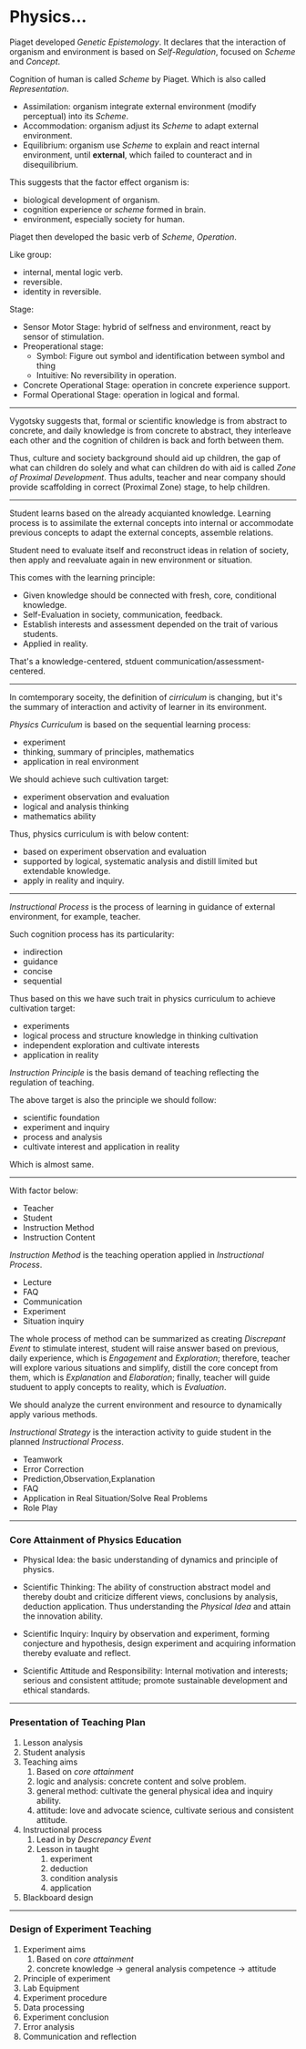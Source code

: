 # Physics...

Piaget developed _Genetic Epistemology_. It declares that the interaction of organism and environment is based on _Self-Regulation_, focused on _Scheme_ and _Concept_.

Cognition of human is called _Scheme_ by Piaget. Which is also called _Representation_.

- Assimilation: organism integrate external environment (modify perceptual) into its _Scheme_.
- Accommodation: organism adjust its _Scheme_ to adapt external environment.
- Equilibrium: organism use _Scheme_ to explain and react internal environment, until **external**, which failed to counteract and in disequilibrium.

This suggests that the factor effect organism is:

- biological development of organism.
- cognition experience or _scheme_ formed in brain.
- environment, especially society for human.

Piaget then developed the basic verb of _Scheme_, _Operation_.

Like group:
- internal, mental logic verb.
- reversible.
- identity in reversible.

Stage:

- Sensor Motor Stage: hybrid of selfness and environment, react by sensor of stimulation. 
- Preoperational stage: 
  - Symbol: Figure out symbol and identification between symbol and thing
  - Intuitive: No reversibility in operation.
- Concrete Operational Stage: operation in concrete experience support.
- Formal Operational Stage: operation in logical and formal.

---

Vygotsky suggests that, formal or scientific knowledge is from abstract to concrete, and daily knowledge is from concrete to abstract, they interleave each other and the cognition of children is back and forth between them.

Thus, culture and society background should aid up children, the gap of what can children do solely and what can children do with aid is called _Zone of Proximal Development_. Thus adults, teacher and near company should provide scaffolding in correct (Proximal Zone) stage, to help children.

---

Student learns based on the already acquianted knowledge. Learning process is to assimilate the external concepts into internal or accommodate previous concepts to adapt the external concepts, assemble relations.

Student need to evaluate itself and reconstruct ideas in relation of society, then apply and reevaluate again in new environment or situation.

This comes with the learning principle:

- Given knowledge should be connected with fresh, core, conditional knowledge.
- Self-Evaluation in society, communication, feedback.
- Establish interests and assessment depended on the trait of various students.
- Applied in reality.

That's a knowledge-centered, stduent communication/assessment-centered.

---

In comtemporary soceity, the definition of _cirriculum_ is changing, but it's the summary of interaction and activity of 
learner in its environment.

_Physics Curriculum_ is based on the sequential learning process:
- experiment
- thinking, summary of principles, mathematics
- application in real environment

We should achieve such cultivation target:
- experiment observation and evaluation
- logical and analysis thinking
- mathematics ability

Thus, physics curriculum is with below content:
- based on experiment observation and evaluation
- supported by logical, systematic analysis and distill limited but extendable knowledge.
- apply in reality and inquiry.

---

_Instructional Process_ is the process of learning in guidance of external environment, for example, teacher.

Such cognition process has its particularity:
- indirection
- guidance
- concise
- sequential

Thus based on this we have such trait in physics curriculum to achieve cultivation target:
- experiments
- logical process and structure knowledge in thinking cultivation
- independent exploration and cultivate interests
- application in reality

_Instruction Principle_ is the basis demand of teaching reflecting the regulation of teaching.

The above target is also the principle we should follow:
- scientific foundation
- experiment and inquiry
- process and analysis
- cultivate interest and application in reality

Which is almost same.

---

With factor below:

- Teacher
- Student
- Instruction Method
- Instruction Content

_Instruction Method_ is the teaching operation applied in _Instructional Process_.

- Lecture
- FAQ
- Communication
- Experiment
- Situation inquiry

The whole process of method can be summarized as creating _Discrepant Event_ to stimulate interest, student will raise answer based on previous, daily experience, which is _Engagement_ and _Exploration_; therefore, teacher will explore various situations and simplify, distill the core concept from them, which is _Explanation_ and _Elaboration_; finally, teacher will guide studuent to apply concepts to reality, which is _Evaluation_.

We should analyze the current environment and resource to dynamically apply various methods.

_Instructional Strategy_ is the interaction activity to guide student in the planned _Instructional Process_.

- Teamwork
- Error Correction
- Prediction,Observation,Explanation
- FAQ
- Application in Real Situation/Solve Real Problems
- Role Play

--- 

### Core Attainment of Physics Education

- Physical Idea: the basic understanding of dynamics and principle of physics.

- Scientific Thinking: The ability of construction abstract model and thereby doubt and criticize different views, conclusions by analysis, deduction application. Thus understanding the _Physical Idea_ and attain the innovation ability.

- Scientific Inquiry: Inquiry by observation and experiment, forming conjecture and hypothesis, design experiment and acquiring information thereby evaluate and reflect.

- Scientific Attitude and Responsibility: Internal motivation and interests; serious and consistent attitude; promote sustainable development and ethical standards.

---

### Presentation of Teaching Plan

1. Lesson analysis
2. Student analysis
3. Teaching aims
	1. Based on _core attainment_
	2. logic and analysis: concrete content and solve problem.
	3. general method: cultivate the general physical idea and inquiry ability.
	4. attitude: love and advocate science, cultivate serious and consistent attitude.
4. Instructional process
	1. Lead in by _Descrepancy Event_
	2. Lesson in taught
        1. experiment
        2. deduction
        3. condition analysis
        4. application
5. Blackboard design

---

### Design of Experiment Teaching

1. Experiment aims
   1. Based on _core attainment_
   2. concrete knowledge -> general analysis competence -> attitude
2. Principle of experiment
3. Lab Equipment
4. Experiment procedure
5. Data processing
6. Experiment conclusion
7. Error analysis
8. Communication and reflection